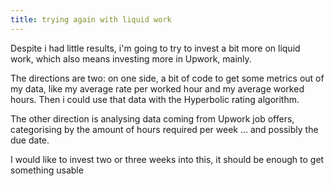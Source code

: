 ```yaml
---
title: trying again with liquid work
---
```


Despite i had little results, i'm going to try to invest a bit more on
liquid work, which also means investing more in Upwork, mainly.

The directions are two: on one side, a bit of code to get some metrics
out of my data, like my average rate per worked hour and my average
worked hours. Then i could use that data with the Hyperbolic rating
algorithm.

The other direction is analysing data coming from Upwork job offers,
categorising by the amount of hours required per week ... and possibly
the due date.

I would like to invest two or three weeks into this, it should be
enough to get something usable
